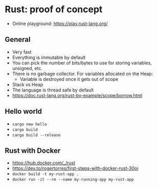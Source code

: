 # Rust: proof of concept
- Online playground: https://play.rust-lang.org/

## General
- Very fast
- Everything is immutable by default
- You can pick the number of bits/bytes to use for storing variables, unsigned, etc.
- There is no garbage collector. For variables allocated on the Heap:
    - Variable is destroyed once it gets out of scope
- Stack vs Heap
- The language is thread safe by default
- https://doc.rust-lang.org/rust-by-example/scope/borrow.html

## Hello world
- `cargo new hello`
- `cargo build`
- `cargo build --release`

## Rust with Docker
- https://hub.docker.com/_/rust
- https://dev.to/rogertorres/first-steps-with-docker-rust-30oi
- `docker build -t my-rust-app .`
- `docker run -it --rm --name my-running-app my-rust-app`